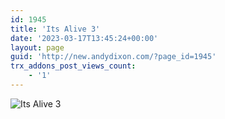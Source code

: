```yaml
---
id: 1945
title: 'Its Alive 3'
date: '2023-03-17T13:45:24+00:00'
layout: page
guid: 'http://new.andydixon.com/?page_id=1945'
trx_addons_post_views_count:
    - '1'
---
```


![Its Alive 3](https://i0.wp.com/assets.g8x2.ldn.idrivee2-23.com/posters/Its%20Alive%203%2001.jpg?w=1200&ssl=1 "Its Alive 3")